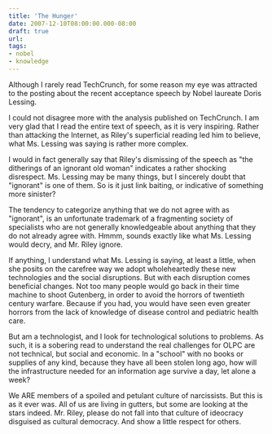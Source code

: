 ```yaml
---
title: 'The Hunger'
date: 2007-12-10T08:00:00.000-08:00
draft: true
url: 
tags: 
- nobel
- knowledge
---
```


Although I rarely read TechCrunch, for some reason my eye was attracted to the posting about the recent acceptance speech by Nobel laureate Doris Lessing.  
  
I could not disagree more with the analysis published on TechCrunch. I am very glad that I read the entire text of speech, as it is very inspiring. Rather than attacking the Internet, as Riley's superficial reading led him to believe, what Ms. Lessing was saying is rather more complex.  
  
I would in fact generally say that Riley's dismissing of the speech as "the ditherings of an ignorant old woman" indicates a rather shocking disrespect. Ms. Lessing may be many things, but I sincerely doubt that "ignorant" is one of them. So is it just link baiting, or indicative of something more sinister?  
  
The tendency to categorize anything that we do not agree with as "ignorant", is an unfortunate trademark of a fragmenting society of specialists who are not generally knowledgeable about anything that they do not already agree with. Hmmm, sounds exactly like what Ms. Lessing would decry, and Mr. Riley ignore.  
  
If anything, I understand what Ms. Lessing is saying, at least a little, when she posits on the carefree way we adopt wholeheartedly these new technologies and the social disruptions. But with each disruption comes beneficial changes. Not too many people would go back in their time machine to shoot Gutenberg, in order to avoid the horrors of twentieth century warfare. Because if you had, you would have seen even greater horrors from the lack of knowledge of disease control and pediatric health care.  
  
But am a technologist, and I look for technological solutions to problems. As such, it is a sobering read to understand the real challenges for OLPC are not technical, but social and economic. In a "school" with no books or supplies of any kind, because they have all been stolen long ago, how will the infrastructure needed for an information age survive a day, let alone a week?  
  
We ARE members of a spoiled and petulant culture of narcissists. But this is as it ever was. All of us are living in gutters, but some are looking at the stars indeed. Mr. Riley, please do not fall into that culture of ideocracy disguised as cultural democracy. And show a little respect for others.